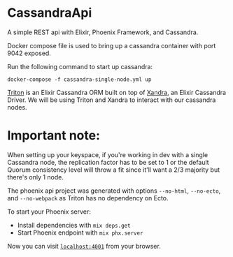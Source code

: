 # CassandraApi

A simple REST api with Elixir, Phoenix Framework, and Cassandra.

Docker compose file is used to bring up a cassandra container with port 9042 exposed.

Run the following command to start up cassandra:

`docker-compose -f cassandra-single-node.yml up`

[Triton](https://github.com/blitzstudios/triton) is an Elixir Cassandra ORM built on top of [Xandra](https://github.com/lexhide/xandra), an Elixir Cassandra Driver. We will be using Triton and Xandra to interact with our cassandra nodes.

# Important note:

When setting up your keyspace, if you're working in dev with a single Cassandra node, the replication factor has to be set to 1 or the default Quorum consistency level will throw a fit since it'll want a 2/3 majority but there's only 1 node.

The phoenix api project was generated with options `--no-html`, `--no-ecto`, and `--no-webpack` as Triton has no dependency on Ecto.

To start your Phoenix server:

  * Install dependencies with `mix deps.get`
  * Start Phoenix endpoint with `mix phx.server`

Now you can visit [`localhost:4001`](http://localhost:4001) from your browser.
